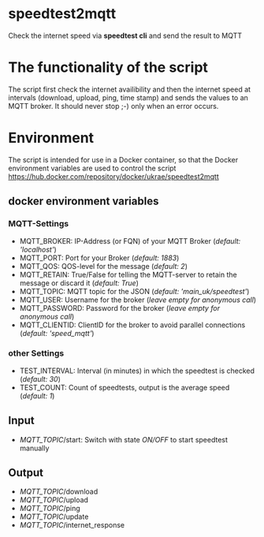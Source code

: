 # speedtest2mqtt
Check the internet speed via **speedtest cli** and send the result to MQTT

# The functionality of the script
The script first check the internet availibility and then the internet speed at intervals (download, upload, ping, time stamp) and sends the values to an MQTT broker. It should never stop ;-) only when an error occurs.

# Environment
The script is intended for use in a Docker container, so that the Docker environment variables are used to control the script
https://hub.docker.com/repository/docker/ukrae/speedtest2mqtt

## docker environment variables
### MQTT-Settings 
* MQTT_BROKER: IP-Address (or FQN) of your MQTT Broker (*default: 'localhost'*)
* MQTT_PORT: Port for your Broker (*default: 1883*)
* MQTT_QOS: QOS-level for the message (*default: 2*)
* MQTT_RETAIN: True/False for telling the MQTT-server to retain the message or discard it (*default: True*)
* MQTT_TOPIC: MQTT topic for the JSON (*default: 'main_uk/speedtest'*)
* MQTT_USER: Username for the broker (*leave empty for anonymous call*)
* MQTT_PASSWORD: Password for the broker (*leave empty for anonymous call*)
* MQTT_CLIENTID: ClientID for the broker to avoid parallel connections (*default: 'speed_mqtt'*)

### other Settings
* TEST_INTERVAL: Interval (in minutes) in which the speedtest is checked (*default: 30*)
* TEST_COUNT: Count of speedtests, output is the average speed (*default: 1*)

## Input
* *MQTT_TOPIC*/start: Switch with state *ON/OFF* to start speedtest manually

## Output
* *MQTT_TOPIC*/download
* *MQTT_TOPIC*/upload
* *MQTT_TOPIC*/ping
* *MQTT_TOPIC*/update
* *MQTT_TOPIC*/internet_response
